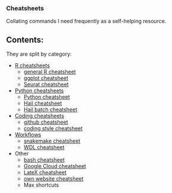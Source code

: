 ### Cheatsheets

Collating commands I need frequently as a self-helping resource.

## Contents:

They are split by category:

* [R cheatsheets](R)
  * [general R cheatsheet](R/cheatsheet_R.md)  
  * [ggplot cheatsheet](R/cheatsheet_ggplot.md) 
  * [Seurat cheatsheet](R/cheatsheet_Seurat.md) 
* [Python cheatsheets](Python)
  * [Python cheatsheet](Python/cheatsheet_python.md) 
  * [Hail cheatsheet](Python/cheatsheet_hail.md) 
  * [Hail batch cheatsheet](Python/cheatsheet_hail_batch.md) 
* [Coding cheatsheets](Coding)
  * [github cheatsheet](Coding/cheatsheet_github.md)
  * [coding style cheatsheet](Coding/cheatsheet_coding_best_practices.md)
* [Workflows](workflows)
  * [snakemake cheatsheet](workflows/cheatsheet_snakemake.md) 
  * [WDL cheatsheet](workflows/cheatsheet_wdl.md) 
* Other
  * [bash cheatsheet](cheatsheet_bash.md)
  * [Google Cloud cheatsheet](cheatsheet_gcp.md)
  * [LateX cheatsheet](cheatsheet_latex.md)
  * [own website cheatsheet](cheatsheet_website.md) 
  * Max shortcuts
